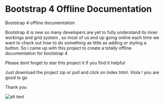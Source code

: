 # Bootstrap 4 Offline Documentation
Bootstrap 4 offline documentation

Bootstrap 4 is new so many developers are yet to fully understand its inner workings and grid system , so most of us end up going online each time we want to check out how to do something as little as adding or styling a button. So i came up with this project to create a totally offline documentation for bootstrap 4

Please dont forget to star this project it if you find it helpful

Just download the project zip or pull  and click on index.html. 
Viola ! you are good to go

Thank you

![alt text](http://getbootstrap.com/assets/img/bootstrap-stack.png)


